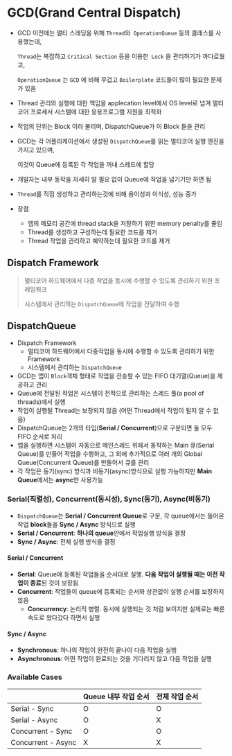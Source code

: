 # GCD(Grand Central Dispatch)

- GCD 이전에는 멀티 스레딩을 위해 `Thread`와` OperationQueue` 등의 클래스를 사용했는데, 

  `Thread`는 복잡하고 `Critical Section` 등을 이용한` Lock` 을 관리하기가 까다로웠고,

  `OperationQueue` 는 `GCD` 에 비해 무겁고 `Boilerplate` 코드들이 많이 필요한 문제가 있음
  
- Thread 관리와 실행에 대한 책임을 applecation level에서 OS level로 넘겨 멀티 코어 프로세서 시스템에 대한 응용프로그램 지원을 최적화

- 작업의 단위는 Block 이라 불리며, DispatchQueue가 이 Block 들을 관리

- GCD는 각 어플리케이션에서 생성된 `DispatchQueue`를 읽는 멀티코어 실행 엔진을 가지고 있으며,

  이것이 Queue에 등록된 각 작업을 꺼내 스레드에 할당
  
- 개발자는 내부 동작을 자세히 알 필요 없이 Queue에 작업을 넘기기만 하면 됨

- `Thread`를 직접 생성하고 관리하는것에 비해 용이성과 이식성, 성능 증가

- 장점

  - 앱의 메모리 공간에 thread stack을 저장하기 위한 memory penalty를 줄임
  - Thread를 생성하고 구성하는데 필요한 코드를 제거
  - Thread 작업을 관리하고 예약하는데 필요한 코드를 제거
  

## Dispatch Framework

> 멀티코어 하드웨어에서 다중 작업을 동시에 수행할 수 있도록 관리하기 위한 프레임워크
>
> 시스템에서 관리하는 `DispatchQueue`에 작업을 전달하여 수행

## DispatchQueue

- Dispatch Framework
  - 멀티코어 하드웨어에서 다중작업을 동시에 수행할 수 있도록 관리하기 위한 Framework
  - 시스템에서 관리하는 `DispatchQueue`
- GCD는 앱이 `Block`객체 형태로 작업을 전송할 수 있는 FIFO 대기열(Queue)을 제공하고 관리
- Queue에 전달된 작업은 시스템이 전적으로 관리하는 스레드 풀(a pool of threads)에서 실행
- 작업이 실행될 Thread는 보장되지 않음 (어떤 Thread에서 작업이 될지 알 수 없음)
- DispatchQueue는 2개의 타입(**Serial / Concurrent**)으로 구분되면 둘 모두 FIFO 순서로 처리
- 앱을 실행하면 시스템이 자동으로 메인스레드 위헤서 동작하는 Main 큐(Serial Queue)를 만들어 작업을 수행하고, 그 외에 추가적으로 여러 개의 Global Queue(Concurrent Queue)를 만들어서 큐를 관리
- 각 작업은 동기(sync) 방식과 비동기(async)방식으로 실행 가능하지만 **Main Queue**에서는 **async**만 사용가능

### Serial(직렬성), Concurrent(동시성), Sync(동기), Async(비동기)

- `DispatchQueue`는 **Serial / Concurrent Queue**로 구분, 각 queue에서는 들어온 작업 **block**들을 **Sync / Async** 방식으로 실행
- **Serial / Concurrent**: **하나의 queue**안에서 작업실행 방식을 결정
- **Sync / Async**: 전체 실행 방식을 결정



#### Serial / Concurrent

- **Serial**: Queue에 등록된 작업들을 순서대로 실행. **다음 작업이 실행될 때는 이전 작업이 종료**된 것이 보장됨
- **Concurrent**: 작업들이 queue에 등록되는 순서와 상관없이 실행 순서를 보장하지 않음
  - **Concurrency**: 논리적 병렬. 동시에 실행되는 것 처럼 보이지만 실제로는 빠른 속도로 왔다갔다 하면서 실행

####  Sync / Async

- **Synchronous**: 하나의 작업이 완전히 끝나야 다음 작업을 실행
- **Asynchronous**: 어떤 작업이 완료되는 것을 기다리지 않고 다음 작업을 실행

### Available Cases

|                    | Queue 내부 작업 순서 | 전체 작업 순서 |
| ------------------ | -------------------- | -------------- |
| Serial - Sync      | O                    | O              |
| Serial - Async     | O                    | X              |
| Concurrent - Sync  | O                    | O              |
| Concurrent - Async | X                    | X              |






































